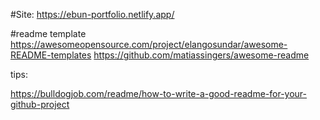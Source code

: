 #Site: https://ebun-portfolio.netlify.app/

#readme template
https://awesomeopensource.com/project/elangosundar/awesome-README-templates
https://github.com/matiassingers/awesome-readme

tips:

https://bulldogjob.com/readme/how-to-write-a-good-readme-for-your-github-project
